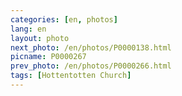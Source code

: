 ```yaml
---
categories: [en, photos]
lang: en
layout: photo
next_photo: /en/photos/P0000138.html
picname: P0000267
prev_photo: /en/photos/P0000266.html
tags: [Hottentotten Church]
---
```


